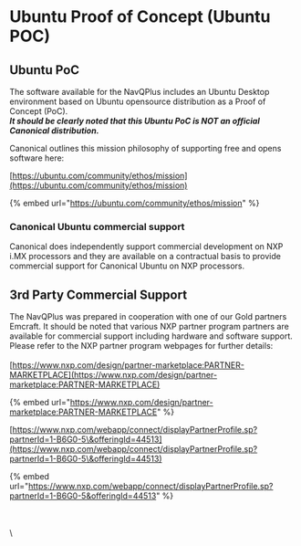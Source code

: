 # Ubuntu Proof of Concept (Ubuntu POC)

###

## Ubuntu PoC

The software available for the NavQPlus includes an Ubuntu Desktop environment based on Ubuntu opensource distribution as a Proof of Concept (PoC). \
_**It should be clearly noted that this Ubuntu PoC is NOT an official Canonical distribution.**_&#x20;

Canonical outlines this mission philosophy of supporting free and opens software here:

[https://ubuntu.com/community/ethos/mission](https://ubuntu.com/community/ethos/mission)

{% embed url="https://ubuntu.com/community/ethos/mission" %}

### Canonical Ubuntu commercial support

Canonical does independently support commercial development on NXP i.MX processors and they are available on a contractual basis to provide commercial support for Canonical Ubuntu on NXP processors.



## 3rd Party Commercial Support

The NavQPlus was prepared in cooperation with one of our Gold partners Emcraft. It should be noted that various NXP partner program partners are available for commercial support including hardware and software support. Please refer to the NXP partner program webpages for further details:\
\
[https://www.nxp.com/design/partner-marketplace:PARTNER-MARKETPLACE](https://www.nxp.com/design/partner-marketplace:PARTNER-MARKETPLACE)

{% embed url="https://www.nxp.com/design/partner-marketplace:PARTNER-MARKETPLACE" %}



[https://www.nxp.com/webapp/connect/displayPartnerProfile.sp?partnerId=1-B6G0-5\&offeringId=44513](https://www.nxp.com/webapp/connect/displayPartnerProfile.sp?partnerId=1-B6G0-5\&offeringId=44513)

{% embed url="https://www.nxp.com/webapp/connect/displayPartnerProfile.sp?partnerId=1-B6G0-5&offeringId=44513" %}

\
\
\


###

